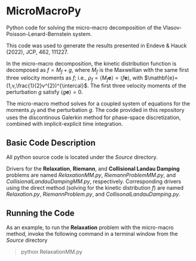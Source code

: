 # MicroMacroPy
Python code for solving the micro-macro decomposition of the Vlasov-Poisson-Lenard-Bernstein system.

This code was used to generate the results presented in Endeve &amp; Hauck (2022), JCP, 462, 111227.

In the micro-macro decomposition, the kinetic distribution function is decomposed as $f=M_{f}+g$, where $M_{f}$ is the Maxwellian with the same first three velocity moments as $f$; i.e., $\rho_{f}=\langle M_{f} \mathbf{e} \rangle=\langle f \mathbf{e} \rangle$, with $\mathbf{e}=(1,v,\frac{1}{2}v^{2})^{\intercal}$.
The first three velocity moments of the perturbation $g$ satisfy $\langle g\mathbf{e}\rangle=0$.

The micro-macro method solves for a coupled system of equations for the moments $\rho_{f}$ and the perturbation $g$.
The code provided in this repository uses the discontinous Galerkin method for phase-space discretization, combined with implicit-explicit time integration.  

## Basic Code Description

All python source code is located under the _Source_ directory.

Drivers for the __Relaxation__, __Riemann__, and __Collisional Landau Damping__ problems are named _RelaxationMM.py_, _RiemannProblemMM.py_, and _CollisionalLandauDampingMM.py_, respectively.
Corresponding drivers using the direct method (solving for the kinetic distribution $f$) are named _Relaxation.py_, _RiemannProblem.py_, and _CollisonalLandauDamping.py_.  

## Running the Code

As an example, to run the __Relaxation__ problem with the micro-macro method, invoke the following command in a terminal window from the _Source_ directory

>python RelaxationMM.py